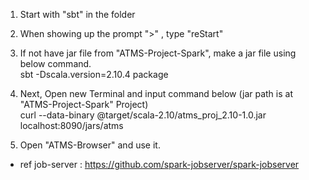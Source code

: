 
1. Start with "sbt" in the folder 
 
2. When showing up the prompt ">" , type "reStart"
 
3. If not have jar file from "ATMS-Project-Spark", make a jar file using below command.
    <br>sbt -Dscala.version=2.10.4 package

4. Next, Open new Terminal and input command below (jar path is at "ATMS-Project-Spark" Project)
    <br>curl --data-binary @target/scala-2.10/atms_proj_2.10-1.0.jar localhost:8090/jars/atms

5. Open "ATMS-Browser" and use it.


- ref job-server : https://github.com/spark-jobserver/spark-jobserver
